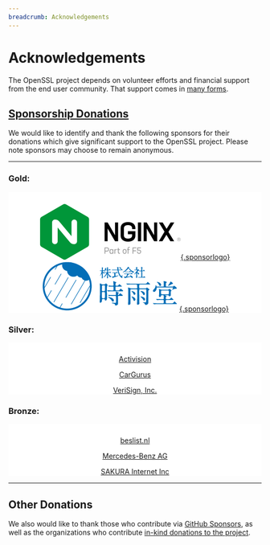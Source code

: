 ```yaml
---
breadcrumb: Acknowledgements
---
```

# Acknowledgements

The OpenSSL project depends on volunteer efforts and financial support
from the end user community. That support comes in [many
forms](donations.html).

## <a href="current">Sponsorship Donations</a>

We would like to identify and thank the following sponsors for their
donations which give significant support to the OpenSSL project. Please
note sponsors may choose to remain anonymous.

------------------------------------------------------------------------

<style type="text/css">
  .sponsorlogo {
  height: 100px !important;
  width: 210px !important;
  object-fit: contain !important;
  object-position: 50% 50% !important;
  padding-left: 15px !important;
  padding-top: 0px !important;
  padding-bottom: 0px !important;
  padding-right: 15px !important;
  }
  .sponsorsection {
  background-color: #ffffff !important;
  padding-top: 10px !important;
  text-align: center !important;
  }
</style>

### Gold:

<div class="sponsorsection">

[![NGINX](/img/nginx-logo-med.png){.sponsorlogo}](https://www.nginx.com/)
[![Shiguredo Inc.](/img/shiguredo-logo-med.png){.sponsorlogo}](https://shiguredo.jp/)

</div>

### Silver:

<div class="sponsorsection">

[Activision](https://activision.com/)

[CarGurus](https://cargurus.com/)

[VeriSign, Inc.](https://www.verisign.com/)

</div>

### Bronze:

<div class="sponsorsection">

[beslist.nl](https://beslist.nl/)

[Mercedes-Benz AG](https://opensource.mercedes-benz.com/)

[SAKURA Internet Inc](https://www.sakura.ad.jp/en/corporate/)

</div>

------------------------------------------------------------------------

## Other Donations

We also would like to thank those who contribute via [GitHub
Sponsors](https://github.com/sponsors/openssl), as well as the
organizations who contribute [in-kind donations to the
project](/community/thanks.html).
